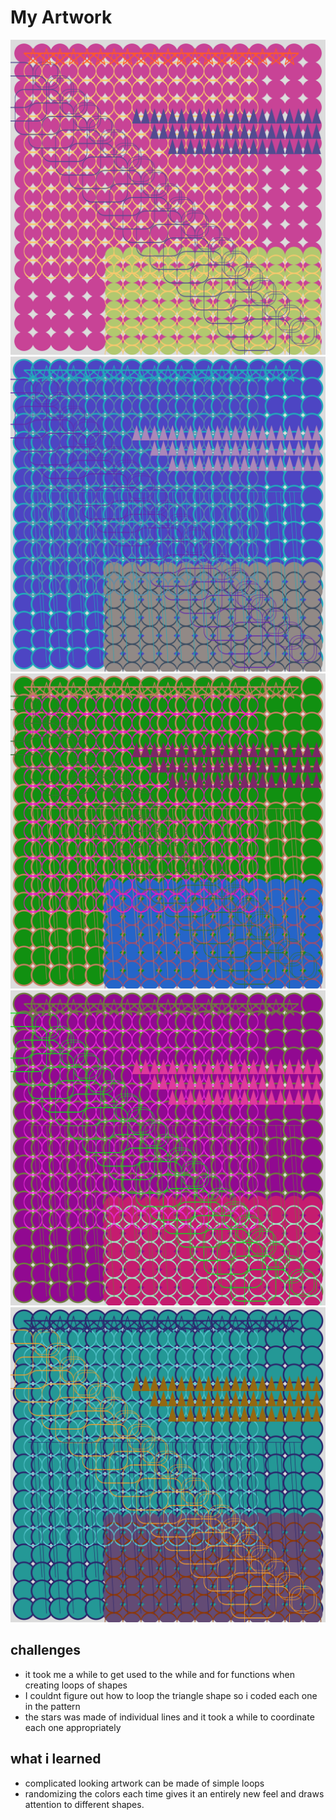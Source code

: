 # My Artwork
![artwork1](IMartwork.png)
![artwork2](IMartwork2.png)
![artwork3](IMartwork3.png)
![artwork4](IMartwork4.png)
![artwork5](IMartwork5.png)
## challenges
- it took me a while to get used to the while and for functions when creating loops of shapes
- I couldnt figure out how to loop the triangle shape so i coded each one in the pattern
- the stars was made of individual lines and it took a while to coordinate each one appropriately
## what i learned
- complicated looking artwork can be made of simple loops
- randomizing the colors each time gives it an entirely new feel and draws attention to different shapes.

